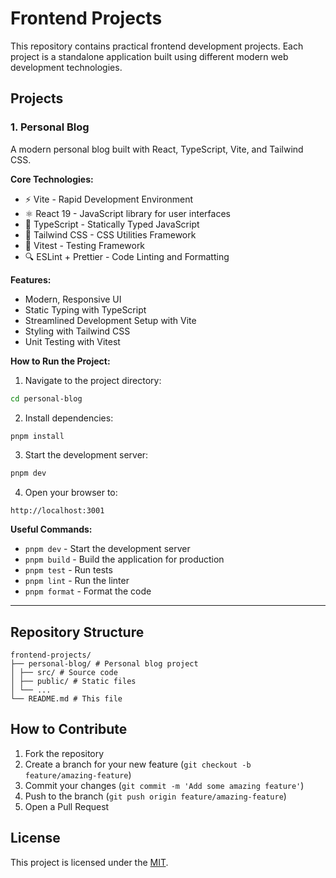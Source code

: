 # Frontend Projects

This repository contains practical frontend development projects. Each project is a standalone application built using different modern web development technologies.

## Projects

### 1. Personal Blog

A modern personal blog built with React, TypeScript, Vite, and Tailwind CSS.

**Core Technologies:**
- ⚡ Vite - Rapid Development Environment
- ⚛️ React 19 - JavaScript library for user interfaces
- 📝 TypeScript - Statically Typed JavaScript
- 🎨 Tailwind CSS - CSS Utilities Framework
- 🧪 Vitest - Testing Framework
- 🔍 ESLint + Prettier - Code Linting and Formatting

**Features:**
- Modern, Responsive UI
- Static Typing with TypeScript
- Streamlined Development Setup with Vite
- Styling with Tailwind CSS
- Unit Testing with Vitest

**How ​​to Run the Project:**

1. Navigate to the project directory:
```bash
cd personal-blog
```

2. Install dependencies:
```bash
pnpm install
```

3. Start the development server:
```bash
pnpm dev
```

4. Open your browser to:
```
http://localhost:3001
```

**Useful Commands:**
- `pnpm dev` - Start the development server
- `pnpm build` - Build the application for production
- `pnpm test` - Run tests
- `pnpm lint` - Run the linter
- `pnpm format` - Format the code

---

## Repository Structure

```
frontend-projects/
├── personal-blog/ # Personal blog project
│ ├── src/ # Source code
│ ├── public/ # Static files
│ └── ...
└── README.md # This file
```

## How to Contribute

1. Fork the repository
2. Create a branch for your new feature (`git checkout -b feature/amazing-feature`)
3. Commit your changes (`git commit -m 'Add some amazing feature'`)
4. Push to the branch (`git push origin feature/amazing-feature`)
5. Open a Pull Request

## License

This project is licensed under the [MIT](LICENSE).